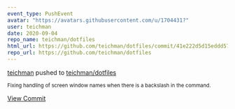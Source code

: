 ```yaml
---
event_type: PushEvent
avatar: "https://avatars.githubusercontent.com/u/1704431?"
user: teichman
date: 2020-09-04
repo_name: teichman/dotfiles
html_url: https://github.com/teichman/dotfiles/commit/41e222d5d15eddd57832340fcd9076471f98dfa4
repo_url: https://github.com/teichman/dotfiles
---
```


<a href='https://github.com/teichman' target='_blank'>teichman</a> pushed to <a href='https://github.com/teichman/dotfiles' target='_blank'>teichman/dotfiles</a>

<small>Fixing handling of screen window names when there is a backslash in the command.</small>

<a href='https://github.com/teichman/dotfiles/commit/41e222d5d15eddd57832340fcd9076471f98dfa4' target='_blank'>View Commit</a>